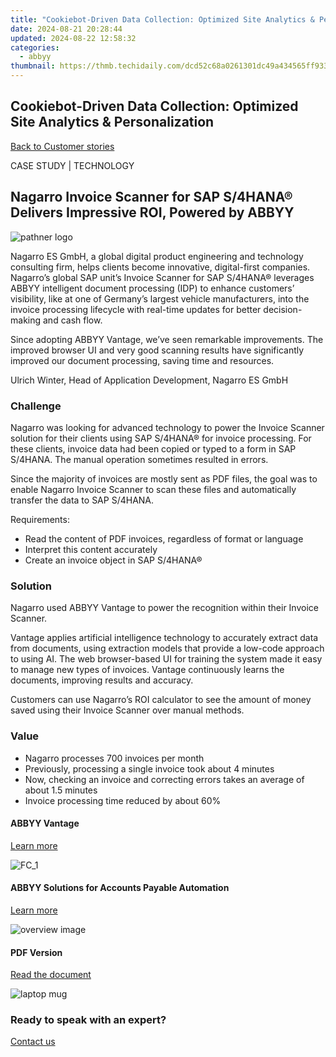 ```yaml
---
title: "Cookiebot-Driven Data Collection: Optimized Site Analytics & Personalization"
date: 2024-08-21 20:28:44
updated: 2024-08-22 12:58:32
categories:
  - abbyy
thumbnail: https://thmb.techidaily.com/dcd52c68a0261301dc49a434565ff933798115ab3a2be4caf338af3c874b626b.jpg
---
```


## Cookiebot-Driven Data Collection: Optimized Site Analytics & Personalization

[Back to Customer stories](https://tools.techidaily.com/abbyy/products/)

CASE STUDY | TECHNOLOGY

## Nagarro Invoice Scanner for SAP S/4HANA® Delivers Impressive ROI, Powered by ABBYY

![pathner logo](https://content.abbyy.com/-/media/project/abbyy/abbyy/insights/customer-stories/white-logos/nagarro_logo_new_white.png?h=30&iar=0&w=120)

Nagarro ES GmbH, a global digital product engineering and technology consulting firm, helps clients become innovative, digital-first companies. Nagarro’s global SAP unit’s Invoice Scanner for SAP S/4HANA® leverages ABBYY intelligent document processing (IDP) to enhance customers’ visibility, like at one of Germany’s largest vehicle manufacturers, into the invoice processing lifecycle with real-time updates for better decision-making and cash flow. 

Since adopting ABBYY Vantage, we’ve seen remarkable improvements. The improved browser UI and very good scanning results have significantly improved our document processing, saving time and resources.

Ulrich Winter, Head of Application Development, Nagarro ES GmbH

### Challenge

Nagarro was looking for advanced technology to power the Invoice Scanner solution for their clients using SAP S/4HANA® for invoice processing. For these clients, invoice data had been copied or typed to a form in SAP S/4HANA. The manual operation sometimes resulted in errors.

Since the majority of invoices are mostly sent as PDF files, the goal was to enable Nagarro Invoice Scanner to scan these files and automatically transfer the data to SAP S/4HANA.

Requirements:

* Read the content of PDF invoices, regardless of format or language
* Interpret this content accurately
* Create an invoice object in SAP S/4HANA®

### Solution

Nagarro used ABBYY Vantage to power the recognition within their Invoice Scanner.

Vantage applies artificial intelligence technology to accurately extract data from documents, using extraction models that provide a low-code approach to using AI. The web browser-based UI for training the system made it easy to manage new types of invoices. Vantage continuously learns the documents, improving results and accuracy.

Customers can use Nagarro’s ROI calculator to see the amount of money saved using their Invoice Scanner over manual methods.

### Value

* Nagarro processes 700 invoices per month
* Previously, processing a single invoice took about 4 minutes
* Now, checking an invoice and correcting errors takes an average of about 1.5 minutes
* Invoice processing time reduced by about 60%

#### ABBYY Vantage

[Learn more](https://tools.techidaily.com/abbyy/products/)

![FC_1](https://content.abbyy.com/-/media/project/abbyy/abbyy/products/flexicapture/fc_1.jpg?h=392&iar=0&w=696)

#### ABBYY Solutions for Accounts Payable Automation

[Learn more](https://tools.techidaily.com/abbyy/products/)

![overview image](https://content.abbyy.com/-/media/project/abbyy/abbyy/solutions/ap-automation/overview-image.jpg?h=800&iar=0&w=1392)

#### PDF Version

[Read the document](https://content.abbyy.com/-/media/Project/Abbyy/Abbyy/Insights/Customer-Stories/PDFs/nagarro-case-study-intelligent-document-processing-en.pdf)

![laptop mug](https://content.abbyy.com/-/media/project/abbyy/abbyy/company/newsroom/news-images/laptop-mug.jpg?h=836&iar=0&w=1486)

### Ready to speak with an expert?

[Contact us](https://tools.techidaily.com/abbyy/products/)

<ins class="adsbygoogle"
     style="display:block"
     data-ad-format="autorelaxed"
     data-ad-client="ca-pub-7571918770474297"
     data-ad-slot="1223367746"></ins>



<ins class="adsbygoogle"
     style="display:block"
     data-ad-client="ca-pub-7571918770474297"
     data-ad-slot="8358498916"
     data-ad-format="auto"
     data-full-width-responsive="true"></ins>

